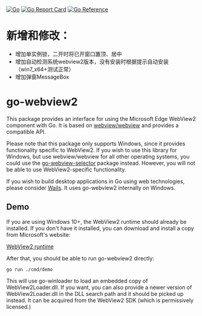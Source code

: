 [![Go](https://github.com/jchv/go-webview2/actions/workflows/go.yml/badge.svg)](https://github.com/jchv/go-webview2/actions/workflows/go.yml) [![Go Report Card](https://goreportcard.com/badge/github.com/jchv/go-webview2)](https://goreportcard.com/report/github.com/jchv/go-webview2) [![Go Reference](https://pkg.go.dev/badge/github.com/jchv/go-webview2.svg)](https://pkg.go.dev/github.com/jchv/go-webview2)

# 新增和修改：
- 增加单实例锁，二开时将已开窗口置顶、居中
- 增加自动检测系统webview2版本，没有安装时根据提示自动安装（win7_x64+测试正常）
- 增加弹窗MessageBox


# go-webview2
This package provides an interface for using the Microsoft Edge WebView2 component with Go. It is based on [webview/webview](https://github.com/webview/webview) and provides a compatible API.

Please note that this package only supports Windows, since it provides functionality specific to WebView2. If you wish to use this library for Windows, but use webview/webview for all other operating systems, you could use the [go-webview-selector](https://github.com/jchv/go-webview-selector) package instead. However, you will not be able to use WebView2-specific functionality.

If you wish to build desktop applications in Go using web technologies, please consider [Wails](https://wails.io/). It uses go-webview2 internally on Windows.

## Demo
If you are using Windows 10+, the WebView2 runtime should already be installed. If you don't have it installed, you can download and install a copy from Microsoft's website:

[WebView2 runtime](https://developer.microsoft.com/en-us/microsoft-edge/webview2/)

After that, you should be able to run go-webview2 directly:

```
go run ./cmd/demo
```

This will use go-winloader to load an embedded copy of WebView2Loader.dll. If you want, you can also provide a newer version of WebView2Loader.dll in the DLL search path and it should be picked up instead. It can be acquired from the WebView2 SDK (which is permissively licensed.)
